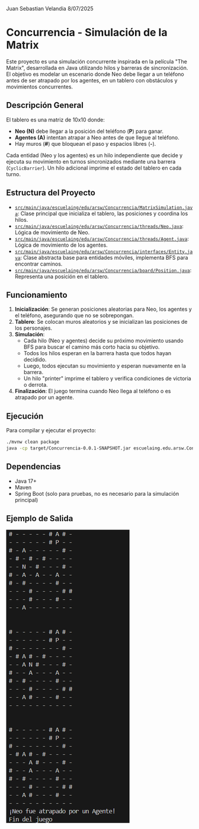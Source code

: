 Juan Sebastian Velandia
8/07/2025
# Concurrencia - Simulación de la Matrix

Este proyecto es una simulación concurrente inspirada en la película "The Matrix", desarrollada en Java utilizando hilos y barreras de sincronización. El objetivo es modelar un escenario donde Neo debe llegar a un teléfono antes de ser atrapado por los agentes, en un tablero con obstáculos y movimientos concurrentes.

## Descripción General

El tablero es una matriz de 10x10 donde:
- **Neo (N)** debe llegar a la posición del teléfono (**P**) para ganar.
- **Agentes (A)** intentan atrapar a Neo antes de que llegue al teléfono.
- Hay muros (**#**) que bloquean el paso y espacios libres (**-**).

Cada entidad (Neo y los agentes) es un hilo independiente que decide y ejecuta su movimiento en turnos sincronizados mediante una barrera (`CyclicBarrier`). Un hilo adicional imprime el estado del tablero en cada turno.

## Estructura del Proyecto

- [`src/main/java/escuelaing/edu/arsw/Concurrencia/MatrixSimulation.java`](src/main/java/escuelaing/edu/arsw/Concurrencia/MatrixSimulation.java): Clase principal que inicializa el tablero, las posiciones y coordina los hilos.
- [`src/main/java/escuelaing/edu/arsw/Concurrencia/threads/Neo.java`](src/main/java/escuelaing/edu/arsw/Concurrencia/threads/Neo.java): Lógica de movimiento de Neo.
- [`src/main/java/escuelaing/edu/arsw/Concurrencia/threads/Agent.java`](src/main/java/escuelaing/edu/arsw/Concurrencia/threads/Agent.java): Lógica de movimiento de los agentes.
- [`src/main/java/escuelaing/edu/arsw/Concurrencia/interfaces/Entity.java`](src/main/java/escuelaing/edu/arsw/Concurrencia/interfaces/Entity.java): Clase abstracta base para entidades móviles, implementa BFS para encontrar caminos.
- [`src/main/java/escuelaing/edu/arsw/Concurrencia/board/Position.java`](src/main/java/escuelaing/edu/arsw/Concurrencia/board/Position.java): Representa una posición en el tablero.

## Funcionamiento

1. **Inicialización**: Se generan posiciones aleatorias para Neo, los agentes y el teléfono, asegurando que no se sobrepongan.
2. **Tablero**: Se colocan muros aleatorios y se inicializan las posiciones de los personajes.
3. **Simulación**:
   - Cada hilo (Neo y agentes) decide su próximo movimiento usando BFS para buscar el camino más corto hacia su objetivo.
   - Todos los hilos esperan en la barrera hasta que todos hayan decidido.
   - Luego, todos ejecutan su movimiento y esperan nuevamente en la barrera.
   - Un hilo "printer" imprime el tablero y verifica condiciones de victoria o derrota.
4. **Finalización**: El juego termina cuando Neo llega al teléfono o es atrapado por un agente.

## Ejecución

Para compilar y ejecutar el proyecto:

```sh
./mvnw clean package
java -cp target/Concurrencia-0.0.1-SNAPSHOT.jar escuelaing.edu.arsw.Concurrencia.MatrixSimulation
```
## Dependencias
- Java 17+
- Maven
- Spring Boot (solo para pruebas, no es necesario para la simulación principal)

## Ejemplo de Salida
![alt text](<resources/Captura de pantalla 2025-07-08 123606.png>)
